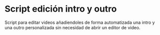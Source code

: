 # Script edición intro y outro
Script para editar videos añadiendoles de forma automatizada una intro y una outro personalizada sin necesidad de abrir un editor de video.
